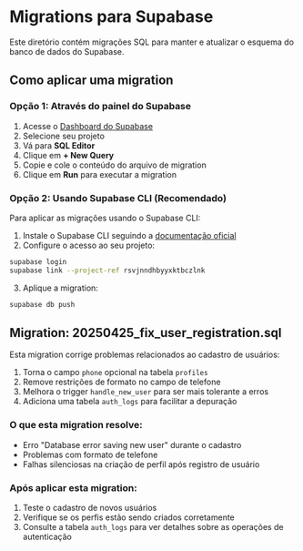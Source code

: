 # Migrations para Supabase

Este diretório contém migrações SQL para manter e atualizar o esquema do banco de dados do Supabase.

## Como aplicar uma migration

### Opção 1: Através do painel do Supabase

1. Acesse o [Dashboard do Supabase](https://app.supabase.com)
2. Selecione seu projeto
3. Vá para **SQL Editor**
4. Clique em **+ New Query**
5. Copie e cole o conteúdo do arquivo de migration
6. Clique em **Run** para executar a migration

### Opção 2: Usando Supabase CLI (Recomendado)

Para aplicar as migrações usando o Supabase CLI:

1. Instale o Supabase CLI seguindo a [documentação oficial](https://supabase.com/docs/guides/cli)
2. Configure o acesso ao seu projeto:

```bash
supabase login
supabase link --project-ref rsvjnndhbyyxktbczlnk
```

3. Aplique a migration:

```bash
supabase db push
```

## Migration: 20250425_fix_user_registration.sql

Esta migration corrige problemas relacionados ao cadastro de usuários:

1. Torna o campo `phone` opcional na tabela `profiles`
2. Remove restrições de formato no campo de telefone
3. Melhora o trigger `handle_new_user` para ser mais tolerante a erros
4. Adiciona uma tabela `auth_logs` para facilitar a depuração

### O que esta migration resolve:

- Erro "Database error saving new user" durante o cadastro
- Problemas com formato de telefone
- Falhas silenciosas na criação de perfil após registro de usuário

### Após aplicar esta migration:

1. Teste o cadastro de novos usuários
2. Verifique se os perfis estão sendo criados corretamente
3. Consulte a tabela `auth_logs` para ver detalhes sobre as operações de autenticação
